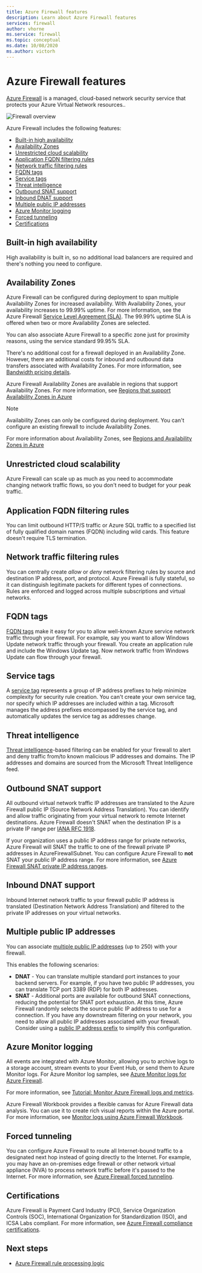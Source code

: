 ```yaml
---
title: Azure Firewall features
description: Learn about Azure Firewall features
services: firewall
author: vhorne
ms.service: firewall
ms.topic: conceptual
ms.date: 10/08/2020
ms.author: victorh
---
```


# Azure Firewall features

[Azure Firewall](overview.md) is a managed, cloud-based network security service that protects your Azure Virtual Network resources..

![Firewall overview](media/overview/firewall-threat.png)

Azure Firewall includes the following features:

- [Built-in high availability](#built-in-high-availability)
- [Availability Zones](#availability-zones)
- [Unrestricted cloud scalability](#unrestricted-cloud-scalability)
- [Application FQDN filtering rules](#application-fqdn-filtering-rules)
- [Network traffic filtering rules](#network-traffic-filtering-rules)
- [FQDN tags](#fqdn-tags)
- [Service tags](#service-tags)
- [Threat intelligence](#threat-intelligence)
- [Outbound SNAT support](#outbound-snat-support)
- [Inbound DNAT support](#inbound-dnat-support)
- [Multiple public IP addresses](#multiple-public-ip-addresses)
- [Azure Monitor logging](#azure-monitor-logging)
- [Forced tunneling](#forced-tunneling)
- [Certifications](#certifications)

## Built-in high availability

High availability is built in, so no additional load balancers are required and there's nothing you need to configure.

## Availability Zones

Azure Firewall can be configured during deployment to span multiple Availability Zones for increased availability. With Availability Zones, your availability increases to 99.99% uptime. For more information, see the Azure Firewall [Service Level Agreement (SLA)](https://azure.microsoft.com/support/legal/sla/azure-firewall/v1_0/). The 99.99% uptime SLA is offered when two or more Availability Zones are selected.

You can also associate Azure Firewall to a specific zone just for proximity reasons, using the service standard 99.95% SLA.

There's no additional cost for a firewall deployed in an Availability Zone. However, there are additional costs for inbound and outbound data transfers associated with Availability Zones. For more information, see [Bandwidth pricing details](https://azure.microsoft.com/pricing/details/bandwidth/).

Azure Firewall Availability Zones are available in regions that support Availability Zones. For more information, see [Regions that support Availability Zones in Azure](../availability-zones/az-region.md)

> [!NOTE]
> Availability Zones can only be configured during deployment. You can't configure an existing firewall to include Availability Zones.

For more information about Availability Zones, see [Regions and Availability Zones in Azure](../availability-zones/az-overview.md)

## Unrestricted cloud scalability

Azure Firewall can scale up as much as you need  to accommodate changing network traffic flows, so you don't need to budget for your peak traffic.

## Application FQDN filtering rules

You can limit outbound HTTP/S traffic or Azure SQL traffic to a specified list of fully qualified domain names (FQDN) including wild cards. This feature doesn't require TLS termination.

## Network traffic filtering rules

You can centrally create *allow* or *deny* network filtering rules by source and destination IP address, port, and protocol. Azure Firewall is fully stateful, so it can distinguish legitimate packets for different types of connections. Rules are enforced and logged across multiple subscriptions and virtual networks.

## FQDN tags

[FQDN tags](fqdn-tags.md) make it easy for you to allow well-known Azure service network traffic through your firewall. For example, say you want to allow Windows Update network traffic through your firewall. You create an application rule and include the Windows Update tag. Now network traffic from Windows Update can flow through your firewall.

## Service tags

A [service tag](service-tags.md) represents a group of IP address prefixes to help minimize complexity for security rule creation. You can't create your own service tag, nor specify which IP addresses are included within a tag. Microsoft manages the address prefixes encompassed by the service tag, and automatically updates the service tag as addresses change.

## Threat intelligence

[Threat intelligence](threat-intel.md)-based filtering can be enabled for your firewall to alert and deny traffic from/to known malicious IP addresses and domains. The IP addresses and domains are sourced from the Microsoft Threat Intelligence feed.

## Outbound SNAT support

All outbound virtual network traffic IP addresses are translated to the Azure Firewall public IP (Source Network Address Translation). You can identify and allow traffic originating from your virtual network to remote Internet destinations. Azure Firewall doesn't SNAT when the destination IP is a private IP range per [IANA RFC 1918](https://tools.ietf.org/html/rfc1918). 

If your organization uses a public IP address range for private networks, Azure Firewall will SNAT the traffic to one of the firewall private IP addresses in AzureFirewallSubnet. You can configure Azure Firewall to **not** SNAT your public IP address range. For more information, see [Azure Firewall SNAT private IP address ranges](snat-private-range.md).

## Inbound DNAT support

Inbound Internet network traffic to your firewall public IP address is translated (Destination Network Address Translation) and filtered to the private IP addresses on your virtual networks.

## Multiple public IP addresses

You can associate [multiple public IP addresses](deploy-multi-public-ip-powershell.md) (up to 250) with your firewall.

This enables the following scenarios:

- **DNAT** - You can translate multiple standard port instances to your backend servers. For example, if you have two public IP addresses, you can translate TCP port 3389 (RDP) for both IP addresses.
- **SNAT** - Additional ports are available for outbound SNAT connections, reducing the potential for SNAT port exhaustion. At this time, Azure Firewall randomly selects the source public IP address to use for a connection. If you have any downstream filtering on your network, you need to allow all public IP addresses associated with your firewall. Consider using a [public IP address prefix](../virtual-network/public-ip-address-prefix.md) to simplify this configuration.

## Azure Monitor logging

All events are integrated with Azure Monitor, allowing you to archive logs to a storage account, stream events to your Event Hub, or send them to Azure Monitor logs. For Azure Monitor log samples, see [Azure Monitor logs for Azure Firewall](./firewall-workbook.md).

For more information, see [Tutorial: Monitor Azure Firewall logs and metrics](./firewall-diagnostics.md). 

Azure Firewall Workbook provides a flexible canvas for Azure Firewall data analysis. You can use it to create rich visual reports within the Azure portal. For more information, see [Monitor logs using Azure Firewall Workbook](firewall-workbook.md).

## Forced tunneling

You can configure Azure Firewall to route all Internet-bound traffic to a designated next hop instead of going directly to the Internet. For example, you may have an on-premises edge firewall or other network virtual appliance (NVA) to process network traffic before it's passed to the Internet. For more information, see [Azure Firewall forced tunneling](forced-tunneling.md).

## Certifications

Azure Firewall is Payment Card Industry (PCI), Service Organization Controls (SOC), International Organization for Standardization (ISO), and ICSA Labs compliant. For more information, see [Azure Firewall compliance certifications](compliance-certifications.md).

## Next steps

- [Azure Firewall rule processing logic](rule-processing.md)